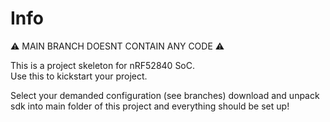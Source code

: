# Info
⚠ MAIN BRANCH DOESNT CONTAIN ANY CODE ⚠

This is a project skeleton for nRF52840 SoC.  
Use this to kickstart your project.

Select your demanded configuration (see branches)
download and unpack sdk into main folder of this project and everything should be set up!